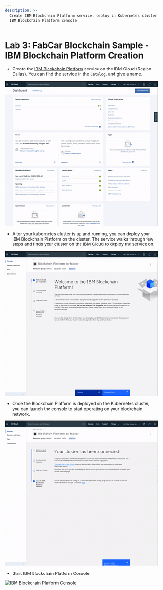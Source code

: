```yaml
---
description: >-
  Create IBM Blockchain Platform service, deploy in Kubernetes cluster, start
  IBM Blockchain Platform console
---
```


# Lab 3: FabCar Blockchain Sample - IBM Blockchain Platform Creation

* Create the [IBM Blockchain Platform](https://console.bluemix.net/catalog/services/blockchain/) service on the IBM Cloud \(Region - Dallas\). You can find the service in the `Catalog`, and give a name.

![](../.gitbook/assets/sc1.gif)

* After your kubernetes cluster is up and running, you can deploy your IBM Blockchain Platform on the cluster. The service walks through few steps and finds your cluster on the IBM Cloud to deploy the service on.

![](../.gitbook/assets/sc2.gif)

* Once the Blockchain Platform is deployed on the Kubernetes cluster, you can launch the console to start operating on your blockchain network.

![](../.gitbook/assets/sc3%20%281%29.gif)

* Start IBM Blockchain Platform Console

![IBM Blockchain Platform Console](../.gitbook/assets/sc4.gif)

